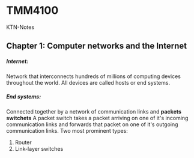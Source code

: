 # TMM4100
KTN-Notes

## Chapter 1: Computer networks and the Internet

##### Internet:
Network that interconnects hundreds of millions of computing devices throughout the world.
All devices are called hosts or end systems.

##### End systems:
Connected together by a network of communication links and __packets switchets__
A packet switch takes a packet arriving on one of it's incoming communication links and forwards that packet on one of it's outgoing communication links.
Two most prominent types:
1. Router
2. Link-layer switches
